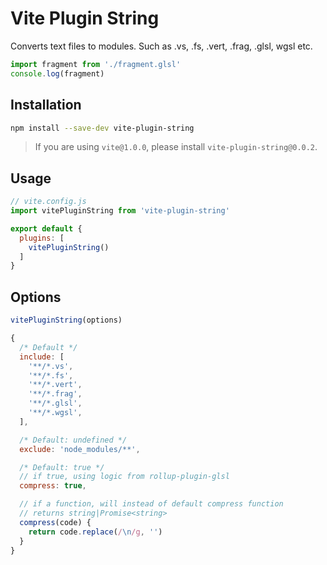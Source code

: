 # Vite Plugin String
Converts text files to modules. Such as .vs, .fs, .vert, .frag, .glsl, wgsl etc.

```js
import fragment from './fragment.glsl'
console.log(fragment)
```

## Installation
```sh
npm install --save-dev vite-plugin-string
```

> If you are using `vite@1.0.0`, please install `vite-plugin-string@0.0.2`.

## Usage
``` js
// vite.config.js
import vitePluginString from 'vite-plugin-string'

export default {
  plugins: [
    vitePluginString()
  ]
}
```

## Options
```js
vitePluginString(options)
```
```js
{
  /* Default */
  include: [
    '**/*.vs',
    '**/*.fs',
    '**/*.vert',
    '**/*.frag',
    '**/*.glsl',
    '**/*.wgsl',
  ],

  /* Default: undefined */
  exclude: 'node_modules/**',

  /* Default: true */
  // if true, using logic from rollup-plugin-glsl
  compress: true,

  // if a function, will instead of default compress function
  // returns string|Promise<string>
  compress(code) {
    return code.replace(/\n/g, '')
  }
}
```